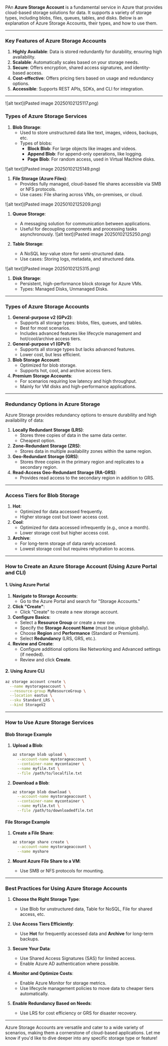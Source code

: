 PAn **Azure Storage Account** is a fundamental service in Azure that provides cloud-based storage solutions for data. It supports a variety of storage types, including blobs, files, queues, tables, and disks. Below is an explanation of Azure Storage Accounts, their types, and how to use them.

---

### **Key Features of Azure Storage Accounts**

1. **Highly Available**: Data is stored redundantly for durability, ensuring high availability.
2. **Scalable**: Automatically scales based on your storage needs.
3. **Secure**: Offers encryption, shared access signatures, and identity-based access.
4. **Cost-effective**: Offers pricing tiers based on usage and redundancy options.
5. **Accessible**: Supports REST APIs, SDKs, and CLI for integration.

---

![alt text](Pasted image 20250102125117.png)

### **Types of Azure Storage Services**

1. **Blob Storage**:
    - Used to store unstructured data like text, images, videos, backups, etc.
    - Types of blobs:
        - **Block Blob**: For large objects like images and videos.
        - **Append Blob**: For append-only operations, like logging.
        - **Page Blob**: For random access, used in Virtual Machine disks.

![alt text](Pasted image 20250102125149.png)


1. **File Storage (Azure Files)**:
    - Provides fully managed, cloud-based file shares accessible via SMB or NFS protocols.
    - Use cases: File sharing across VMs, on-premises, or cloud.


![alt text](Pasted image 20250102125209.png)

1. **Queue Storage**:
    - A messaging solution for communication between applications.
    - Useful for decoupling components and processing tasks asynchronously.
![alt text](Pasted image 20250102125250.png)


1. **Table Storage**:
    - A NoSQL key-value store for semi-structured data.
    - Use cases: Storing logs, metadata, and structured data.

![alt text](Pasted image 20250102125315.png)


1. **Disk Storage**:
    - Persistent, high-performance block storage for Azure VMs.
    - Types: Managed Disks, Unmanaged Disks.

---

### **Types of Azure Storage Accounts**

1. **General-purpose v2 (GPv2)**:
    - Supports all storage types: blobs, files, queues, and tables.
    - Best for most scenarios.
    - Includes advanced features like lifecycle management and hot/cool/archive access tiers.
2. **General-purpose v1 (GPv1)**:
    - Supports all storage types but lacks advanced features.
    - Lower cost, but less efficient.
3. **Blob Storage Account**:
    - Optimized for blob storage.
    - Supports hot, cool, and archive access tiers.
4. **Premium Storage Accounts**:
    - For scenarios requiring low latency and high throughput.
    - Mainly for VM disks and high-performance applications.

---

### **Redundancy Options in Azure Storage**

Azure Storage provides redundancy options to ensure durability and high availability of data:

1. **Locally Redundant Storage (LRS)**:
    - Stores three copies of data in the same data center.
    - Cheapest option.
2. **Zone-Redundant Storage (ZRS)**:
    - Stores data in multiple availability zones within the same region.
3. **Geo-Redundant Storage (GRS)**:
    - Stores three copies in the primary region and replicates to a secondary region.
4. **Read-Access Geo-Redundant Storage (RA-GRS)**:
    - Provides read access to the secondary region in addition to GRS.

---

### **Access Tiers for Blob Storage**

1. **Hot**:
    - Optimized for data accessed frequently.
    - Higher storage cost but lower access cost.
2. **Cool**:
    - Optimized for data accessed infrequently (e.g., once a month).
    - Lower storage cost but higher access cost.
3. **Archive**:
    - For long-term storage of data rarely accessed.
    - Lowest storage cost but requires rehydration to access.

---

### **How to Create an Azure Storage Account (Using Azure Portal and CLI)**

#### **1. Using Azure Portal**

1. **Navigate to Storage Accounts**:
    - Go to the Azure Portal and search for "Storage Accounts."
2. **Click "Create"**:
    - Click "Create" to create a new storage account.
3. **Configure Basics**:
    - Select a **Resource Group** or create a new one.
    - Specify the **Storage Account Name** (must be unique globally).
    - Choose **Region** and **Performance** (Standard or Premium).
    - Select **Redundancy** (LRS, GRS, etc.).
4. **Review and Create**:
    - Configure additional options like Networking and Advanced settings (if needed).
    - Review and click **Create**.

#### **2. Using Azure CLI**

```bash
az storage account create \
  --name mystorageaccount \
  --resource-group MyResourceGroup \
  --location eastus \
  --sku Standard_LRS \
  --kind StorageV2
```

---

### **How to Use Azure Storage Services**

#### **Blob Storage Example**

1. **Upload a Blob**:
    
    ```bash
    az storage blob upload \
      --account-name mystorageaccount \
      --container-name mycontainer \
      --name myfile.txt \
      --file /path/to/localfile.txt
    ```
    
2. **Download a Blob**:
    
    ```bash
    az storage blob download \
      --account-name mystorageaccount \
      --container-name mycontainer \
      --name myfile.txt \
      --file /path/to/downloadedfile.txt
    ```
    

#### **File Storage Example**

1. **Create a File Share**:
    
    ```bash
    az storage share create \
      --account-name mystorageaccount \
      --name myshare
    ```
    
2. **Mount Azure File Share to a VM**:
    
    - Use SMB or NFS protocols for mounting.

---

### **Best Practices for Using Azure Storage Accounts**

1. **Choose the Right Storage Type**:
    
    - Use Blob for unstructured data, Table for NoSQL, File for shared access, etc.
2. **Use Access Tiers Efficiently**:
    
    - Use **Hot** for frequently accessed data and **Archive** for long-term backups.
3. **Secure Your Data**:
    
    - Use Shared Access Signatures (SAS) for limited access.
    - Enable Azure AD authentication where possible.
4. **Monitor and Optimize Costs**:
    
    - Enable Azure Monitor for storage metrics.
    - Use lifecycle management policies to move data to cheaper tiers automatically.
5. **Enable Redundancy Based on Needs**:
    
    - Use LRS for cost efficiency or GRS for disaster recovery.

---

Azure Storage Accounts are versatile and cater to a wide variety of scenarios, making them a cornerstone of cloud-based applications. Let me know if you'd like to dive deeper into any specific storage type or feature!



